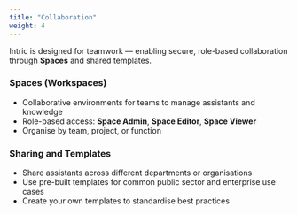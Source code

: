 ```yaml
---
title: "Collaboration"
weight: 4
---
```



Intric is designed for teamwork — enabling secure, role-based collaboration through **Spaces** and shared templates.

### Spaces (Workspaces)
- Collaborative environments for teams to manage assistants and knowledge  
- Role-based access: **Space Admin**, **Space Editor**, **Space Viewer**  
- Organise by team, project, or function  

### Sharing and Templates
- Share assistants across different departments or organisations  
- Use pre-built templates for common public sector and enterprise use cases  
- Create your own templates to standardise best practices  
